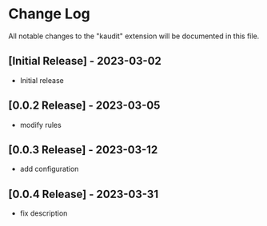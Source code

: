 # Change Log

All notable changes to the "kaudit" extension will be documented in this file.

## [Initial Release] - 2023-03-02

* Initial release

## [0.0.2 Release] - 2023-03-05

* modify rules

## [0.0.3 Release] - 2023-03-12

* add configuration

## [0.0.4 Release] - 2023-03-31

* fix description
